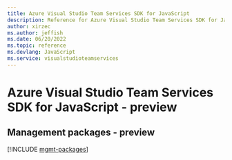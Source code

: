 ```yaml
---
title: Azure Visual Studio Team Services SDK for JavaScript
description: Reference for Azure Visual Studio Team Services SDK for JavaScript
author: xirzec
ms.author: jeffish
ms.date: 06/20/2022
ms.topic: reference
ms.devlang: JavaScript
ms.service: visualstudioteamservices
---
```

# Azure Visual Studio Team Services SDK for JavaScript - preview
## Management packages - preview
[!INCLUDE [mgmt-packages](visual-studio-team-services-mgmt-index.md)]

